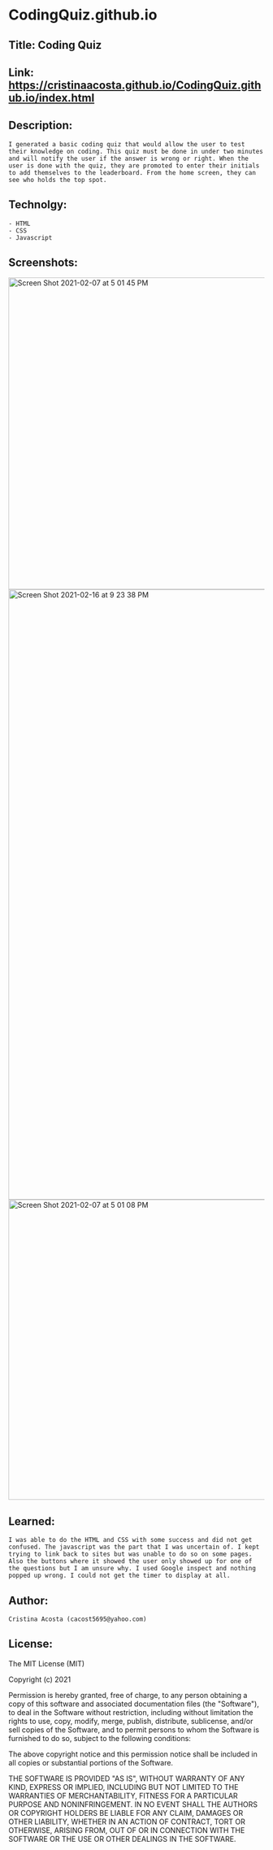 # CodingQuiz.github.io

## Title: Coding Quiz 

## Link: https://cristinaacosta.github.io/CodingQuiz.github.io/index.html

## Description:
    I generated a basic coding quiz that would allow the user to test their knowledge on coding. This quiz must be done in under two minutes and will notify the user if the answer is wrong or right. When the user is done with the quiz, they are promoted to enter their initials to add themselves to the leaderboard. From the home screen, they can see who holds the top spot. 
    
## Technolgy:
    - HTML
    - CSS
    - Javascript 

## Screenshots: 

<img width="614" alt="Screen Shot 2021-02-07 at 5 01 45 PM" src="https://user-images.githubusercontent.com/74034987/107165036-5cd55e80-6966-11eb-804a-12086d62e20f.png">

<img width="1201" alt="Screen Shot 2021-02-16 at 9 23 38 PM" src="https://user-images.githubusercontent.com/74034987/108160145-5d27d500-709d-11eb-98d3-ba67f80d6c85.png">

<img width="591" alt="Screen Shot 2021-02-07 at 5 01 08 PM" src="https://user-images.githubusercontent.com/74034987/107165033-5941d780-6966-11eb-808a-bc3cc4986044.png">

## Learned:
    I was able to do the HTML and CSS with some success and did not get confused. The javascript was the part that I was uncertain of. I kept trying to link back to sites but was unable to do so on some pages. Also the buttons where it showed the user only showed up for one of the questions but I am unsure why. I used Google inspect and nothing popped up wrong. I could not get the timer to display at all. 

## Author:
    Cristina Acosta (cacost5695@yahoo.com)
    
## License:
The MIT License (MIT)

Copyright (c) 2021 

Permission is hereby granted, free of charge, to any person obtaining a copy of this software and associated documentation files (the "Software"), to deal in the Software without restriction, including without limitation the rights to use, copy, modify, merge, publish, distribute, sublicense, and/or sell copies of the Software, and to permit persons to whom the Software is furnished to do so, subject to the following conditions:

The above copyright notice and this permission notice shall be included in all copies or substantial portions of the Software.

THE SOFTWARE IS PROVIDED "AS IS", WITHOUT WARRANTY OF ANY KIND, EXPRESS OR IMPLIED, INCLUDING BUT NOT LIMITED TO THE WARRANTIES OF MERCHANTABILITY, FITNESS FOR A PARTICULAR PURPOSE AND NONINFRINGEMENT. IN NO EVENT SHALL THE AUTHORS OR COPYRIGHT HOLDERS BE LIABLE FOR ANY CLAIM, DAMAGES OR OTHER LIABILITY, WHETHER IN AN ACTION OF CONTRACT, TORT OR OTHERWISE, ARISING FROM, OUT OF OR IN CONNECTION WITH THE SOFTWARE OR THE USE OR OTHER DEALINGS IN THE SOFTWARE.
